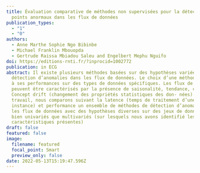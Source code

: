 ```yaml
---
title: Évaluation comparative de méthodes non supervisées pour la détection de
  points anormaux dans les flux de données
publication_types:
  - "1"
  - "0"
authors:
  - Anne Marthe Sophie Ngo Bibinbe
  - Michael Franklin Mbouopda
  - Gertrude Raissa Mbiadou Saleu and Engelbert Mephu Nguifo
doi: https://editions-rnti.fr/?inprocid=1002772
publication: in ECG
abstract: Il existe plusieurs méthodes basées sur des hypothèses variées pour la
  détection d’anomalies dans les flux de données. Le choix d’une méthode est lié
  à ses performances sur des types de données spécifiques. Les flux de données
  peuvent être caractérisés par la présence de saisonalité, tendance, cycle et
  Concept drift (changement des propriétés statistiques des don- nées). Dans ce
  travail, nous comparons suivant la latence (temps de traitement d’une
  instance) et performance un ensemble de méthodes de détection d’anomalies dans
  les flux de données avec des hypothèses diverses sur des jeux de données aussi
  bien univariés que multivariés (sur lesquels nous avons identifié les
  caractéristiques présentes)
draft: false
featured: false
image:
  filename: featured
  focal_point: Smart
  preview_only: false
date: 2022-05-13T15:19:47.596Z
---
```

